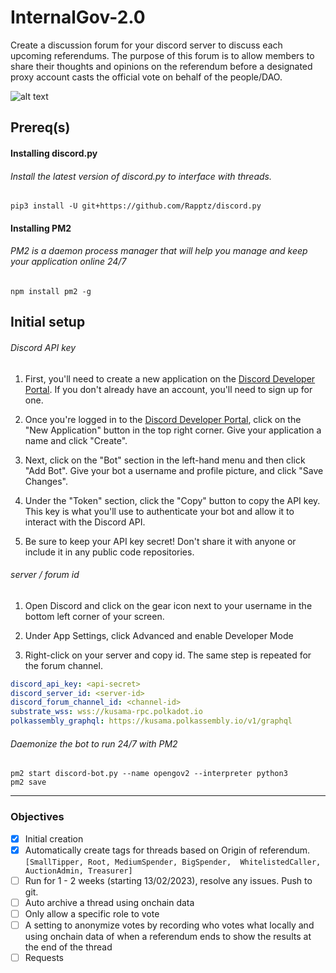 # InternalGov-2.0
Create a discussion forum for your discord server to discuss each upcoming referendums. The purpose of this forum is to allow members to share their thoughts and opinions on the referendum before a designated proxy account casts the official vote on behalf of the people/DAO.

![alt text](https://i.imgur.com/c1c7mMs.png)

## Prereq(s)
#### Installing discord.py
###### Install the latest version of discord.py to interface with threads.
`pip3 install -U git+https://github.com/Rapptz/discord.py`


#### Installing PM2
###### PM2 is a daemon process manager that will help you manage and keep your application online 24/7 
`npm install pm2 -g`


## Initial setup
###### Discord API key
1. First, you'll need to create a new application on the [Discord Developer Portal](https://discord.com/developers/applications). If you don't already have an account, you'll need to sign up for one.


2. Once you're logged in to the [Discord Developer Portal](https://discord.com/developers/applications), click on the "New Application" button in the top right corner. Give your application a name and click "Create".


3. Next, click on the "Bot" section in the left-hand menu and then click "Add Bot". Give your bot a username and profile picture, and click "Save Changes".


4. Under the "Token" section, click the "Copy" button to copy the API key. This key is what you'll use to authenticate your bot and allow it to interact with the Discord API.


5. Be sure to keep your API key secret! Don't share it with anyone or include it in any public code repositories.

###### server / forum id
1. Open Discord and click on the gear icon next to your username in the bottom left corner of your screen.


2. Under App Settings, click Advanced and enable Developer Mode


3. Right-click on your server and copy id. The same step is repeated for the forum channel.


```yaml
discord_api_key: <api-secret>
discord_server_id: <server-id>
discord_forum_channel_id: <channel-id>
substrate_wss: wss://kusama-rpc.polkadot.io
polkassembly_graphql: https://kusama.polkassembly.io/v1/graphql
```

###### Daemonize the bot to run 24/7 with PM2
```shell
pm2 start discord-bot.py --name opengov2 --interpreter python3
pm2 save
```


---

### Objectives
- [X] Initial creation
- [X] Automatically create tags for threads based on Origin of referendum. `[SmallTipper, Root, MediumSpender, BigSpender,  WhitelistedCaller, AuctionAdmin, Treasurer]`
- [ ] Run for 1 - 2 weeks (starting 13/02/2023), resolve any issues. Push to git.
- [ ] Auto archive a thread using onchain data
- [ ] Only allow a specific role to vote
- [ ] A setting to anonymize votes by recording who votes what locally and using onchain data of when a referendum ends to show the results at the end of the thread
- [ ] Requests